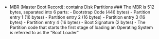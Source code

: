  - MBR (Master Boot Record): contains Disk Partitions
        ### The MBR is 512 bytes, separated into 6 parts:
         - Bootstrap Code (446 bytes)
         - Partition entry 1 (16 bytes)
         - Partition entry 2 (16 bytes)
         - Partition entry 3 (16 bytes)
         - Partition entry 4 (16 bytes)
         - Boot Signature (2 bytes)
               - The Partition code that starts the first stage of loading an Operating System is referred to as the "Boot Loader" 
